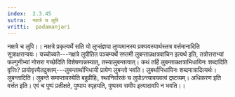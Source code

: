 ```yaml
---
index:  2.3.45
sutra:  नक्षत्रे च लुपि
vritti:  padamanjari
---
```


नक्षत्रे च लुपि।। नक्षत्रे प्रकृत्यर्थे सति यो लुप्संज्ञया लुप्यमानस्य प्रक्ययस्यार्थस्तत्र वर्त्तमानादिति सूत्राक्षरान्वयः। यच्चोच्यते---नक्षत्रे लुपीतित पञ्चम्यर्थे सप्तमी लुबन्तान्नक्षत्रवाचिन इत्यर्थ इति, तत्रोत्तराभ्यां फल्गुनीभ्यां नोत्तरा गच्छेदिति विशेषणान्नस्यात्, तस्यालुबन्तत्वात्। कथं तर्हि लुबन्तान्नक्षत्राभिधायिनः शब्दादिति वृत्तिः? प्रायोवृत्त्यैतदुक्तम्---लुबन्तार्थाभिधायी प्रायेण लुबन्तो भवति। लुबर्थाभिधायिनः शब्दमात्रादित्यर्थः। लुबन्तादिति। लुबन्ते समाप्तावस्येति बहुव्रीहिः, स्थानिर्वारकं च लुपोऽन्त्यावयवत्वं द्रष्टव्यम्।
अधिकरण इति वर्त्तत इति। एवं च पुष्पं प्रतीक्षते, पुष्पाय स्पृहयति, पुष्पस्य समीप इत्यादावपि न भवति।।
